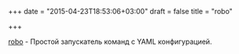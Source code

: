 +++
date = "2015-04-23T18:53:06+03:00"
draft = false
title = "robo"

+++

<p><a href="https://github.com/tj/robo">robo</a>&nbsp;- Простой запускатель команд с YAML конфигурацией.</p>


